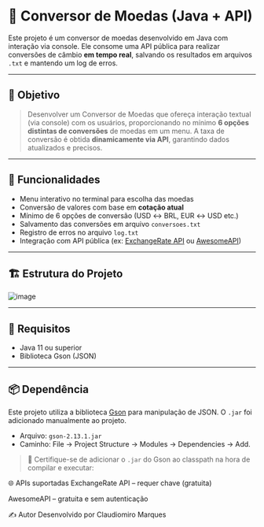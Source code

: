 # 💱 Conversor de Moedas (Java + API)

Este projeto é um conversor de moedas desenvolvido em Java com interação via console. Ele consome uma API pública para realizar conversões de câmbio **em tempo real**, salvando os resultados em arquivos `.txt` e mantendo um log de erros.

---

## 🧾 Objetivo

> Desenvolver um Conversor de Moedas que ofereça interação textual (via console) com os usuários, proporcionando no mínimo **6 opções distintas de conversões** de moedas em um menu. A taxa de conversão é obtida **dinamicamente via API**, garantindo dados atualizados e precisos.

---

## 📌 Funcionalidades

- Menu interativo no terminal para escolha das moedas
- Conversão de valores com base em **cotação atual**
- Mínimo de 6 opções de conversão (USD ↔ BRL, EUR ↔ USD etc.)
- Salvamento das conversões em arquivo `conversoes.txt`
- Registro de erros no arquivo `log.txt`
- Integração com API pública (ex: [ExchangeRate API](https://www.exchangerate-api.com/) ou [AwesomeAPI](https://docs.awesomeapi.com.br))

---

## 🏗 Estrutura do Projeto

![image](https://github.com/user-attachments/assets/56cea67f-44b0-4cc6-be2d-7d4d1f376596)



---

## 🧰 Requisitos

- Java 11 ou superior
- Biblioteca Gson (JSON)

---

## 📦 Dependência

Este projeto utiliza a biblioteca [Gson](https://github.com/google/gson) para manipulação de JSON. O `.jar` foi adicionado manualmente ao projeto.

- Arquivo: `gson-2.13.1.jar`  
- Caminho: File -> Project Structure -> Modules -> Dependencies -> Add.

> 🔧 Certifique-se de adicionar o `.jar` do Gson ao classpath na hora de compilar e executar:


🌐 APIs suportadas
ExchangeRate API – requer chave (gratuita)

AwesomeAPI – gratuita e sem autenticação

✍️ Autor
Desenvolvido por Claudiomiro Marques
